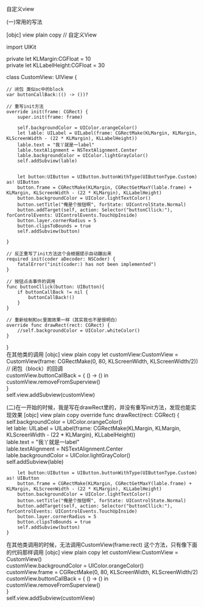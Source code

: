 自定义view

(一)常用的写法

[objc] view plain copy
//  自定义View  
  
import UIKit  
  
private let  KLMargin:CGFloat  = 10  
private let  KLLabelHeight:CGFloat  = 30  
  
class CustomView: UIView {  
  
    // 闭包 类似oc中的block  
    var buttonCallBack:(() -> ())?  
      
    // 重写init方法  
    override init(frame: CGRect) {  
        super.init(frame: frame)  
          
        self.backgroundColor = UIColor.orangeColor()  
        let lable: UILabel = UILabel(frame: CGRectMake(KLMargin, KLMargin, KLScreenWidth - (22 * KLMargin), KLLabelHeight))  
        lable.text = "我丫就是一label"  
        lable.textAlignment = NSTextAlignment.Center  
        lable.backgroundColor = UIColor.lightGrayColor()  
        self.addSubview(lable)  
          
          
        let button:UIButton = UIButton.buttonWithType(UIButtonType.Custom) as! UIButton  
        button.frame = CGRectMake(KLMargin, CGRectGetMaxY(lable.frame) + KLMargin, KLScreenWidth - (22 * KLMargin), KLLabelHeight)  
        button.backgroundColor = UIColor.lightTextColor()  
        button.setTitle("俺是个按钮啊", forState: UIControlState.Normal)  
        button.addTarget(self, action: Selector("buttonCllick:"), forControlEvents: UIControlEvents.TouchUpInside)  
        button.layer.cornerRadius = 5  
        button.clipsToBounds = true  
        self.addSubview(button)  
          
    }  
  
    // 反正重写了init方法这个会根据提示自动蹦出来  
    required init(coder aDecoder: NSCoder) {  
        fatalError("init(coder:) has not been implemented")  
    }  
      
    // 按钮点击事件的调用  
    func buttonCllick(button: UIButton){  
        if buttonCallBack != nil {  
            buttonCallBack!()  
        }  
    }  
      
    // 重新绘制和oc里面效果一样（其实我也不是很明白）  
    override func drawRect(rect: CGRect) {  
        //self.backgroundColor = UIColor.whiteColor()  
    }  
  
}  
在其他类的调用
[objc] view plain copy
let  customView:CustomView = CustomView(frame: CGRectMake(0, 80, KLScreenWidth, KLScreenWidth/2))  
                // 闭包（block）的回调  
                customView.buttonCallBack = { () -> () in  
                    customView.removeFromSuperview()  
                }  
                self.view.addSubview(customView)  

(二)在一开始的时候，我是写在drawRect里的，并没有重写init方法，发现也能实现效果
[objc] view plain copy
override func drawRect(rect: CGRect) {  
        self.backgroundColor = UIColor.orangeColor()  
        let lable: UILabel = UILabel(frame: CGRectMake(KLMargin, KLMargin, KLScreenWidth - (22 * KLMargin), KLLabelHeight))  
        lable.text = "我丫就是一label"  
        lable.textAlignment = NSTextAlignment.Center  
        lable.backgroundColor = UIColor.lightGrayColor()  
        self.addSubview(lable)  
          
          
        let button:UIButton = UIButton.buttonWithType(UIButtonType.Custom) as! UIButton  
        button.frame = CGRectMake(KLMargin, CGRectGetMaxY(lable.frame) + KLMargin, KLScreenWidth - (22 * KLMargin), KLLabelHeight)  
        button.backgroundColor = UIColor.lightTextColor()  
        button.setTitle("俺是个按钮啊", forState: UIControlState.Normal)  
        button.addTarget(self, action: Selector("buttonCllick:"), forControlEvents: UIControlEvents.TouchUpInside)  
        button.layer.cornerRadius = 5  
        button.clipsToBounds = true  
        self.addSubview(button)  
    }  
在其他类调用的时候，无法调用CustomView(frame:rect) 这个方法，只有像下面的代码那样调用
[objc] view plain copy
let  customView:CustomView = CustomView()  
                customView.backgroundColor = UIColor.orangeColor()  
                customView.frame = CGRectMake(0, 80, KLScreenWidth, KLScreenWidth/2)  
                customView.buttonCallBack = { () -> () in  
                    customView.removeFromSuperview()  
                }  
                self.view.addSubview(customView)  

